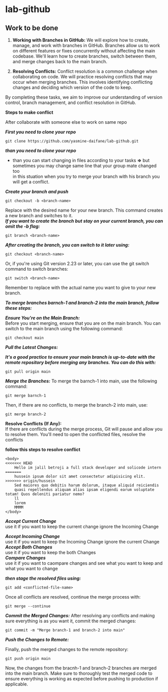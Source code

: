 # lab-github <br>

## Work to be done 

1. **Working with Branches in GitHub:** We will explore how to create, manage, and work with branches in GitHub. Branches allow us to work on different features or fixes concurrently without affecting the main codebase. We'll learn how to create branches, switch between them, and merge changes back to the main branch.

2. **Resolving Conflicts:** Conflict resolution is a common challenge when collaborating on code. We will practice resolving conflicts that may occur when merging branches. This involves identifying conflicting changes and deciding which version of the code to keep.

By completing these tasks, we aim to improve our understanding of version control, branch management, and conflict resolution in GitHub.


**Steps to make conflict** <br>

After collaborate with someone else to work on same repo 

***First you need to clone your repo*** <br>

```
git clone https://github.com/yasmine-daifane/lab-github.git

```
***than you need to clone your repo*** <br>

- than you can start changing in files according to your tasks
**=>** but sometimes you may change same line that your group mate changed too <br>
 in this stuation when you try to merge your branch with his branch you will get a conflict.

***Create your branch and push***<br>
```
git checkout -b <branch-name>
```
Replace <branch-name> with the desired name for your new branch. This command creates a new branch and switches to it.<br> 
***If you want to create the branch but stay on your current branch, you can omit the -b flag:***

```
git branch <branch-name>
```
***After creating the branch, you can switch to it later using:***<br>

```
git checkout <branch-name>
```
Or, if you're using Git version 2.23 or later, you can use the git switch command to switch branches:

```
git switch <branch-name>
```

Remember to replace <branch-name> with the actual name you want to give to your new branch.

***To merge branches barnch-1 and branch-2 into the main branch, follow these steps:***<br>

***Ensure You're on the Main Branch:***<br>
Before you start merging, ensure that you are on the main branch. You can switch to the main branch using the following command:

```
git checkout main
```

***Pull the Latest Changes:***<br>

***It's a good practice to ensure your main branch is up-to-date with the remote repository before merging any branches. You can do this with:***

```
git pull origin main
```
***Merge the Branches:***
To merge the barnch-1 into main, use the following command:

```
git merge barnch-1
```

Then, if there are no conflicts, to merge the branch-2 into main, use:

```
git merge branch-2
```
**Resolve Conflicts (If Any):**<br>
If there are conflicts during the merge process, Git will pause and allow you to resolve them. You'll need to open the conflicted files, resolve the conflicts

**follow this steps to resolve conflict** <br>

```
<body>
<<<<<<< HEAD
    Hello im jalil betroji a full stack developer and solicode intern
=======
    hussein ipsum dolor sit amet consectetur adipisicing elit. 
>>>>>>> origin/hussein
    Sed maiores quo debitis harum dolorum, itaque aliquid reiciendis 
    quasi repellendus aliquam alias ipsam eligendi earum voluptate totam! Quos deleniti pariatur nemo?
    ll
    lorem
    MMMM
</body>

```
***Accept Current Change***<br>
use it if you want to keep the current change ignore the Incoming Change<br>

***Accept Incoming Change***<br>
use it if you want to keep the Incoming Change ignore the current Change<br>
***Accept Both Changes***<br>
use it if you want to keep the both Changes<br>
***Compare Changes***<br>
use it if you want to caompare changes and see what you want to keep and what you want to change <br>


***then stage the resolved files using:***<br>

```
git add <conflicted-file-name>
```
Once all conflicts are resolved, continue the merge process with:

```
git merge --continue
```
***Commit the Merged Changes:***
After resolving any conflicts and making sure everything is as you want it, commit the merged changes:

```
git commit -m "Merge branch-1 and branch-2 into main"
```
***Push the Changes to Remote:***

Finally, push the merged changes to the remote repository:

```
git push origin main
```
Now, the changes from the bracnh-1 and branch-2 branches are merged into the main branch. Make sure to thoroughly test the merged code to ensure everything is working as expected before pushing to production if applicable.
